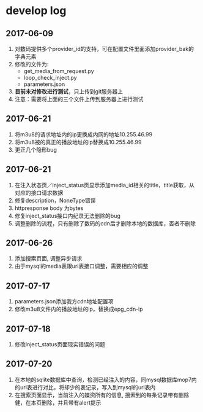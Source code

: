 # **develop log**
## 2017-06-09
1. 对数码提供多个provider_id的支持，可在配置文件里面添加provider_bak的字典元素
2. 修改的文件为:
     * get_media_from_request.py
     * loop_check_inject.py
     * parameters.json
3. **目前未对修改进行测试**，只上传到git服务器上
4. 注意：需要将上面的三个文件上传到服务器上进行测试
        
## 2017-06-21
1. 将m3u8的请求地址内的ip更换成内网的地址10.255.46.99
2. 将m3u8被的真正的播放地址的ip替换成10.255.46.99
3. 更正几个隐形bug

## 2017-06-21
1. 在注入状态页／inject_status页显示添加media_id相关的title，title获取，从对应的接口请求数据
2. 修复description，NoneType错误
3. httpresponse body 为bytes
4. 修复inject_status接口内纪录无法删除的bug
5. 调整删除的流程，只有删除了数码的cdn后才删除本地的数据库，否者不删除

## 2017-06-26
1. 添加搜索页面, 调整异步请求
2. 由于mysql的media表跟url表接口调整，需要相应的调整

## 2017-07-17
1. parameters.json添加我方cdn地址配置项
2. 修改m3u8文件内的播放地址的ip，替换成epg_cdn-ip

## 2017-07-18
1. 修改inject_status页面现实错误的问题

## 2017-07-20
1. 在本地的sqlite数据库中查询，检测已经注入的内容，同mysql数据库mop7内的url表进行对比，将却少的表记录，写入到mysql的url表内
2. 在搜索页面显示，当前注入的媒资所有的信息, 搜索到的每条记录带有删除健，在本页删除，并且带有alert提示
